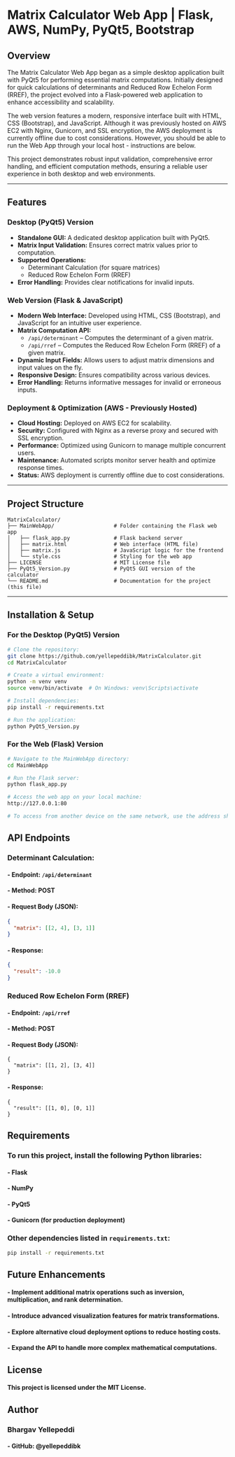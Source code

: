 # Matrix Calculator Web App | Flask, AWS, NumPy, PyQt5, Bootstrap

## Overview
The Matrix Calculator Web App began as a simple desktop application built with PyQt5 for performing essential matrix computations. Initially designed for quick calculations of determinants and Reduced Row Echelon Form (RREF), the project evolved into a Flask-powered web application to enhance accessibility and scalability. 

The web version features a modern, responsive interface built with HTML, CSS (Bootstrap), and JavaScript. Although it was previously hosted on AWS EC2 with Nginx, Gunicorn, and SSL encryption, the AWS deployment is currently offline due to cost considerations. However, you should be able to run the Web App through your local host - instructions are below.

This project demonstrates robust input validation, comprehensive error handling, and efficient computation methods, ensuring a reliable user experience in both desktop and web environments.

---

## Features

### Desktop (PyQt5) Version
- **Standalone GUI:** A dedicated desktop application built with PyQt5.
- **Matrix Input Validation:** Ensures correct matrix values prior to computation.
- **Supported Operations:**
  - Determinant Calculation (for square matrices)
  - Reduced Row Echelon Form (RREF)
- **Error Handling:** Provides clear notifications for invalid inputs.

### Web Version (Flask & JavaScript)
- **Modern Web Interface:** Developed using HTML, CSS (Bootstrap), and JavaScript for an intuitive user experience.
- **Matrix Computation API:**
  - `/api/determinant` – Computes the determinant of a given matrix.
  - `/api/rref` – Computes the Reduced Row Echelon Form (RREF) of a given matrix.
- **Dynamic Input Fields:** Allows users to adjust matrix dimensions and input values on the fly.
- **Responsive Design:** Ensures compatibility across various devices.
- **Error Handling:** Returns informative messages for invalid or erroneous inputs.

### Deployment & Optimization (AWS - Previously Hosted)
- **Cloud Hosting:** Deployed on AWS EC2 for scalability.
- **Security:** Configured with Nginx as a reverse proxy and secured with SSL encryption.
- **Performance:** Optimized using Gunicorn to manage multiple concurrent users.
- **Maintenance:** Automated scripts monitor server health and optimize response times.
- **Status:** AWS deployment is currently offline due to cost considerations.

---

## Project Structure
```
MatrixCalculator/
├── MainWebApp/                   # Folder containing the Flask web app
│   ├── flask_app.py              # Flask backend server
│   ├── matrix.html               # Web interface (HTML file)
│   ├── matrix.js                 # JavaScript logic for the frontend
│   └── style.css                 # Styling for the web app
├── LICENSE                       # MIT License file
├── PyQt5_Version.py              # PyQt5 GUI version of the calculator
└── README.md                     # Documentation for the project (this file)
```
---

## Installation & Setup

### For the Desktop (PyQt5) Version
```bash
# Clone the repository:
git clone https://github.com/yellepeddibk/MatrixCalculator.git
cd MatrixCalculator

# Create a virtual environment:
python -m venv venv
source venv/bin/activate  # On Windows: venv\Scripts\activate

# Install dependencies:
pip install -r requirements.txt

# Run the application:
python PyQt5_Version.py
```

### For the Web (Flask) Version
```bash
# Navigate to the MainWebApp directory:
cd MainWebApp

# Run the Flask server:
python flask_app.py

# Access the web app on your local machine:
http://127.0.0.1:80

# To access from another device on the same network, use the address shown in the terminal output.
```

## API Endpoints

### Determinant Calculation:
#### - Endpoint: ```/api/determinant```
#### - Method: POST
#### - Request Body (JSON):
```json
{
  "matrix": [[2, 4], [3, 1]]
}
```
#### - Response:
```json
{
  "result": -10.0
}
```

### Reduced Row Echelon Form (RREF)
#### - Endpoint: ```/api/rref```
#### - Method: POST
#### - Request Body (JSON):
```
{
  "matrix": [[1, 2], [3, 4]]
}
```
#### - Response:
```
{
  "result": [[1, 0], [0, 1]]
}
```

## Requirements
### To run this project, install the following Python libraries:

#### - Flask
#### - NumPy
#### - PyQt5
#### - Gunicorn (for production deployment)
### Other dependencies listed in ```requirements.txt```:
```bash
pip install -r requirements.txt
```

## Future Enhancements
#### - Implement additional matrix operations such as inversion, multiplication, and rank determination.
#### - Introduce advanced visualization features for matrix transformations.
#### - Explore alternative cloud deployment options to reduce hosting costs.
#### - Expand the API to handle more complex mathematical computations.

## License
#### This project is licensed under the MIT License.

## Author
### Bhargav Yellepeddi
#### - GitHub: @yellepeddibk